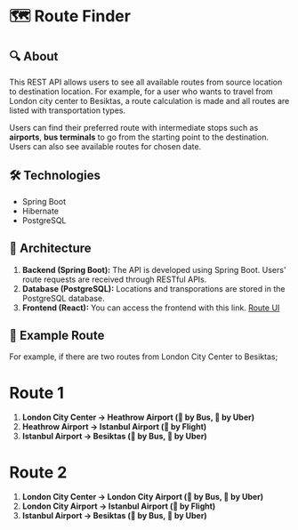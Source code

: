 # 🗺️ **Route Finder** 

## 🔍 **About**
This REST API allows users to see all available routes from source location to destination location. For example, for a user who wants to travel from London city center to Besiktas, a route calculation is made and all routes are listed with transportation types.

Users can find their preferred route with intermediate stops such as **airports**, **bus terminals** to go from the starting point to the destination.
Users can also see available routes for chosen date.

## 🛠️ **Technologies**
- Spring Boot
- Hibernate
- PostgreSQL

## 📝 **Architecture**
1. **Backend (Spring Boot):** The API is developed using Spring Boot. Users' route requests are received through RESTful APIs.
2. **Database (PostgreSQL):** Locations and transporations are stored in the PostgreSQL database.
3. **Frontend (React):** You can access the frontend with this link. [Route UI](https://github.com/dlrklc/route-ui)

## 🚦 **Example Route**
For example, if there are two routes from London City Center to Besiktas;
# Route 1
1. **London City Center → Heathrow Airport (🚌 by Bus, 🚖 by Uber)**
2. **Heathrow Airport → Istanbul Airport (🛫 by Flight)**
3. **Istanbul Airport → Besiktas (🚌 by Bus, 🚖 by Uber)**
# Route 2
1. **London City Center → London City Airport (🚌 by Bus, 🚖 by Uber)**
2. **London City Airport → Istanbul Airport (🛫 by Flight)**
3. **Istanbul Airport → Besiktas (🚌 by Bus, 🚖 by Uber)**
